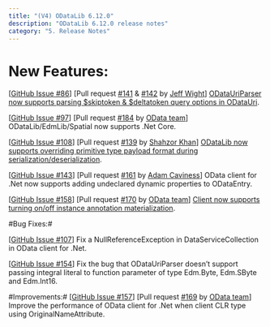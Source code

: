 ```yaml
---
title: "(V4) ODataLib 6.12.0"
description: "ODataLib 6.12.0 release notes"
category: "5. Release Notes"
---
```


# New Features: #

[[GitHub Issue #86](https://github.com/OData/odata.net/issues/86)] [Pull request [#141](https://github.com/OData/odata.net/pull/141) & [#142](https://github.com/OData/odata.net/pull/142) by [Jeff Wight](https://github.com/JefWight)] [ODataUriParser now supports parsing $skiptoken & $deltatoken query options in ODataUri](http://odata.github.io/odata.net/#06-04-skipTokenAndDeltaToken).

[[GitHub Issue #97](https://github.com/OData/odata.net/issues/97)] [Pull request [#184](https://github.com/OData/odata.net/pull/184) by [OData team](https://github.com/OData/odata.net)] ODataLib/EdmLib/Spatial now supports .Net Core. 

[[GitHub Issue #108](https://github.com/OData/odata.net/issues/108)] [Pull request [#139](https://github.com/OData/odata.net/pull/139) by [Shahzor Khan](https://github.com/shahzorkhan123)] [ODataLib now supports overriding primitive type payload format during serialization/deserialization](http://odata.github.io/odata.net/#06-10-override-primitive-serialization-deserialization).

[[GitHub Issue #143](https://github.com/OData/odata.net/issues/143)] [Pull request [#161](https://github.com/OData/odata.net/pull/161) by [Adam Caviness](https://github.com/AdamCaviness)] OData client for .Net now supports adding undeclared dynamic properties to ODataEntry.

[[GitHub Issue #158](https://github.com/OData/odata.net/issues/158)] [Pull request [#170](https://github.com/OData/odata.net/pull/170) by [OData team](https://github.com/OData/odata.net)] [Client now supports turning on/off instance annotation materialization](http://odata.github.io/odata.net/#06-12-disable-instance-annotation).

#Bug Fixes:#

[[GitHub Issue #107](https://github.com/OData/odata.net/issues/107)] Fix a NullReferenceException in DataServiceCollection in OData client for .Net.
     
[[GitHub Issue #154](https://github.com/OData/odata.net/issues/154)] Fix the bug that ODataUriParser doesn’t support passing integral literal to function parameter of type Edm.Byte, Edm.SByte and Edm.Int16.

#Improvements:#
[[GitHub Issue #157](https://github.com/OData/odata.net/issues/157)] [Pull request [#169](https://github.com/OData/odata.net/pull/169) by [OData team](https://github.com/OData/odata.net)] Improve the performance of OData client for .Net when client CLR type using OriginalNameAttribute.

